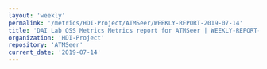 ```yaml
---
layout: 'weekly'
permalink: '/metrics/HDI-Project/ATMSeer/WEEKLY-REPORT-2019-07-14'
title: 'DAI Lab OSS Metrics Metrics report for ATMSeer | WEEKLY-REPORT-2019-07-14'
organization: 'HDI-Project'
repository: 'ATMSeer'
current_date: '2019-07-14'
---
```

